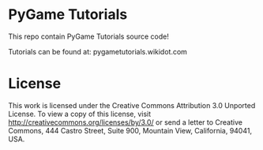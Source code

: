 # PyGame Tutorials
This repo contain PyGame Tutorials source code!

Tutorials can be found at:
pygametutorials.wikidot.com

# License
This work is licensed under the Creative Commons Attribution 3.0 Unported License. To view a copy of this license, visit http://creativecommons.org/licenses/by/3.0/ or send a letter to Creative Commons, 444 Castro Street, Suite 900, Mountain View, California, 94041, USA.
